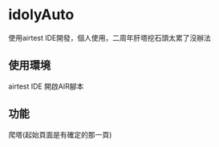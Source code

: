 # idolyAuto

使用airtest IDE開發，個人使用，二周年肝塔挖石頭太累了沒辦法

## 使用環境

airtest IDE 開啟AIR腳本

## 功能
爬塔(起始頁面是有確定的那一頁)
